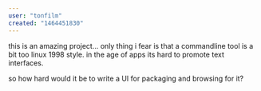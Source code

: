 ```yaml
---
user: "tonfilm"
created: "1464451830"
---
```


this is an amazing project... only thing i fear is that a commandline tool is a bit too linux 1998 style. in the age of apps its hard to promote text interfaces.

so how hard would it be to write a UI for packaging and browsing for it?
